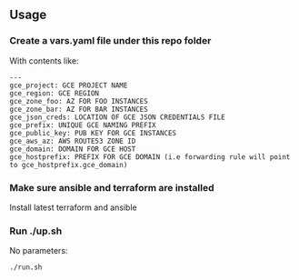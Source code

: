 ## Usage
### Create a vars.yaml file under this repo folder

With contents like:
 
```
---
gce_project: GCE PROJECT NAME
gce_region: GCE REGION
gce_zone_foo: AZ FOR FOO INSTANCES
gce_zone_bar: AZ FOR BAR INSTANCES
gce_json_creds: LOCATION OF GCE JSON CREDENTIALS FILE
gce_prefix: UNIQUE GCE NAMING PREFIX
gce_public_key: PUB KEY FOR GCE INSTANCES
gce_aws_az: AWS ROUTE53 ZONE ID 
gce_domain: DOMAIN FOR GCE HOST
gce_hostprefix: PREFIX FOR GCE DOMAIN (i.e forwarding rule will point to gce_hostprefix.gce_domain)
```

### Make sure ansible and terraform are installed 
Install latest terraform and ansible

### Run ./up.sh

No parameters:

```
./run.sh
